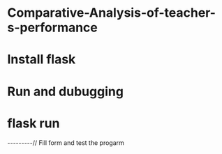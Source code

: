 # Comparative-Analysis-of-teacher-s-performance
# Install flask 
# Run and dubugging
# flask run
---------// Fill form and test the progarm
